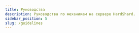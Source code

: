 ```yaml
---
title: Руководства
description: Руководства по механикам на сервере HardShard.
sidebar_position: 5
slug: /guidelines
---
```

